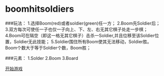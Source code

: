 boomhitsoldiers
===============
###玩法：
1.选择Boom(red)或者soldier(green)任一方；
2.Boom先Soldier后；
3.双方每次可使任一子也仅一子向上、下、左、右无其它棋子处走一步棋；
4.Boom可在隔空（即这一格无其它棋子）击杀一Soldier,并且位移至该Soldier位置，Soldier无此技能；
5.Soldier围住所有Boom使其无法移动，Soldier胜。Boom个数大于等于Soldier个数，Boom胜；

###元素：
1.Solder
2.Boom
3.Board

[开始游戏](http://congminghaoxue.github.io/boomhitsoldiers/BoomHitSoldiers/)
